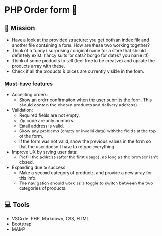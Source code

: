 # PHP Order form 🛒

## 🚩 Mission

- Have a look at the provided structure: you get both an index file and another file containing a form. How are these two working together?
- Think of a funny / surprising / original name for a store that should definitely exist. (fancy suits for cats? bongo for dates? you name it!)
- Think of some products to sell (feel free to be creative) and update the products array with these.
- Check if all the products & prices are currently visible in the form.

### Must-have features

- Accepting orders:
  - Show an order confirmation when the user submits the form. This should contain the chosen products and delivery address).
- Validation:
  - Required fields are not empty.
  - Zip code are only numbers.
  - Email address is valid.
  - Show any problems (empty or invalid data) with the fields at the top of the form.
  - If the form was not valid, show the previous values in the form so that the user doesn't have to retype everything.
- Improve UX by saving user data:
  - Prefill the address (after the first usage), as long as the browser isn't closed.
- Expanding due to success
  - Make a second category of products, and provide a new array for this info.
  - The navigation should work as a toggle to switch between the two categories of products.

## 💻 Tools

- VSCode: PHP, Markdown, CSS, HTML
- Bootstrap
- MAMP
